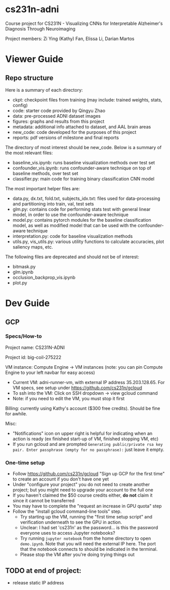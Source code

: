 # cs231n-adni
Course project for CS231N - Visualizing CNNs for Interpretable Alzheimer's Diagnosis Through Neuroimaging

Project members: Zi Ying (Kathy) Fan, Elissa Li, Darian Martos

# Viewer Guide
## Repo structure
Here is a summary of each directory:
* ckpt: checkpoint files from training (may include: trained weights, stats, config)
* code: starter code provided by Qingyu Zhao
* data: pre-processed ADNI dataset images
* figures: graphs and results from this project
* metadata: additional info attached to dataset, and AAL brain areas
* new_code: code developed for the purposes of this project
* reports: pdf versions of milestone and final reports

The directory of most interest should be new_code. Below is a summary of the most relevant files:
* baseline_vis.ipynb: runs baseline visualization methods over test set
* confounder_vis.ipynb: runs confounder-aware technique on top of baseline methods, over test set
* classifier.py: main code for training binary classification CNN model

The most important helper files are:
* data.py, dx.txt, fold.txt, subjects_idx.txt: files used for data-processing and partitioning into train, val, test sets
* glm.py: contains code for performing stats test with general linear model, in order to use the confounder-aware technique
* model.py: contains pytorch modules for the baseline classification model, as well as modified model that can be used with the confounder-aware technique
* interpretation.py: code for baseline visualization methods
* utils.py, vis_utils.py: various utility functions to calculate accuracies, plot saliency maps, etc.

The following files are deprecated and should not be of interest:
* bitmask.py
* glm.ipynb
* occlusion_backprop_vis.ipynb
* plot.py

# Dev Guide
## GCP
### Specs/How-to
Project name: CS231N-ADNI

Project id: big-coil-275222

VM instance: Compute Engine -> VM instances (note: you can pin Compute Engine to your left navbar for easy access)
* Current VM: adni-runner-vm, with external IP address 35.203.128.65. For VM specs, see setup under https://github.com/cs231n/gcloud
* To ssh into the VM: Click on SSH dropdown -> view gcloud command
* Note: if you need to edit the VM, you must stop it first

Billing: currently using Kathy's account ($300 free credits). Should be fine for awhile.

Misc:
* "Notifications" icon on upper right is helpful for indicating when an action is ready (ex finished start-up of VM, finished stopping VM, etc)
* If you run gcloud and are prompted `Generating public/private rsa key pair. Enter passphrase (empty for no passphrase):` just leave it empty.

### One-time setup
* Follow https://github.com/cs231n/gcloud "Sign up GCP for the first time" to create an account if you don't have one yet
* Under "configure your project" you do not need to create another project; but you might need to upgrade your account to the full one
* If you haven't claimed the $50 course credits either, <b>do not</b> claim it since it cannot be transferred
* You may have to complete the "request an increase in GPU quota" step
* Follow the "install gcloud command-line tools" step. 
  * Try starting up the VM, running the "first time setup script" and verification underneath to see the GPU in action.
  * Unclear: I had set 'cs231n' as the password... is this the password everyone uses to access Jupyter notebooks?
  * Try running `jupyter notebook` from the home directory to open `demo.ipynb`. Note that you will need the external IP here. The port that the notebook connects to should be indicated in the terminal.
  * Please stop the VM after you're doing trying things out


## TODO at end of project:
* release static IP address

